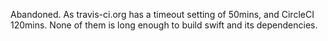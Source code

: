 Abandoned. As travis-ci.org has a timeout setting of 50mins, and CircleCI
120mins. None of them is long enough to build swift and its dependencies.
